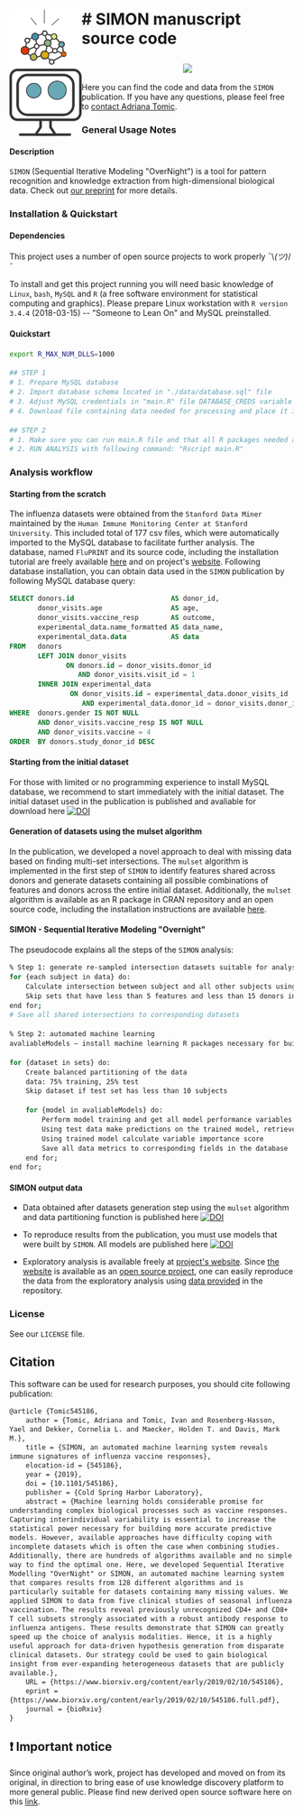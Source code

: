 <h1>

<img src="images/icon.png"
  width="128"
  style="float:left;"> \# SIMON manuscript source code
</h1>

<p align="center">
    <img src="http://unmaintained.tech/badge.svg">
</p>

Here you can find the code and data from the `SIMON` publication.
If you have any questions, please feel free to [contact Adriana Tomic](mailto:atomic@stanford.edu).

### General Usage Notes

#### Description
`SIMON` (Sequential Iterative Modeling "OverNight") is a tool for pattern recognition and knowledge extraction from high-dimensional biological data.
Check out [our preprint](https://www.biorxiv.org/content/10.1101/545186v1) for more details.


### Installation & Quickstart

#### Dependencies
This project uses a number of open source projects to work properly ¯\\_(ツ)_/¯

To install and get this project running you will need basic knowledge of `Linux`, `bash`, `MySQL` and `R` (a free software environment for statistical computing and graphics). Please prepare Linux workstation with `R version 3.4.4` (2018-03-15) -- "Someone to Lean On" and MySQL preinstalled.

#### Quickstart

```bash
export R_MAX_NUM_DLLS=1000

## STEP 1
# 1. Prepare MySQL database
# 2. Import database schema located in "./data/database.sql" file
# 3. Adjust MySQL credentials in "main.R" file DATABASE_CREDS variable
# 4. Download file containing data needed for processing and place it in ./data directory named as follows "data/data_transposed.csv"

## STEP 2
# 1. Make sure you can run main.R file and that all R packages needed are pre-installed (install machine learning R packages necessary for building models). Packages are defined in main.R file
# 2. RUN ANALYSIS with following command: "Rscript main.R"
```

### Analysis workflow

#### Starting from the scratch

The influenza datasets were obtained from the `Stanford Data Miner` maintained by the `Human Immune Monitoring Center at Stanford University`. 
This included total of 177 csv files, which were automatically imported to the MySQL database to facilitate further analysis. 
The database, named `FluPRINT` and its source code, including the installation tutorial are freely available [here](https://github.com/LogIN-/fluprint)
and on project's [website](https://fluprint.com/#/about).
Following database installation, you can obtain data used in the `SIMON` publication by following MySQL database query:

```sql
SELECT donors.id                        AS donor_id,
       donor_visits.age                 AS age,
       donor_visits.vaccine_resp        AS outcome,
       experimental_data.name_formatted AS data_name,
       experimental_data.data           AS data
FROM   donors
       LEFT JOIN donor_visits
              ON donors.id = donor_visits.donor_id
                 AND donor_visits.visit_id = 1
       INNER JOIN experimental_data
               ON donor_visits.id = experimental_data.donor_visits_id
                  AND experimental_data.donor_id = donor_visits.donor_id
WHERE  donors.gender IS NOT NULL
       AND donor_visits.vaccine_resp IS NOT NULL
       AND donor_visits.vaccine = 4
ORDER  BY donors.study_donor_id DESC
```

#### Starting from the initial dataset

For those with limited or no programming experience to install MySQL database, we recommend to start immediately with the initial dataset. 
The initial dataset used in the publication is published and avaliable for download here [![DOI](https://zenodo.org/badge/DOI/10.5281/zenodo.2578166.svg)](https://doi.org/10.5281/zenodo.2578166)

#### Generation of datasets using the mulset algorithm

In the publication, we developed a novel approach to deal with missing data based on finding multi-set intersections. 
The `mulset` algorithm is implemented in the first step of `SIMON` to identify features shared across donors and generate datasets containing all possible combinations of features and donors across the entire initial dataset. Additionally, the `mulset` algorithm is available as an R package in CRAN repository and an open source code, including the installation instructions are available [here](https://github.com/LogIN-/mulset). 

#### SIMON - Sequential Iterative Modeling "Overnight"

The pseudocode explains all the steps of the `SIMON` analysis:

```bash
% Step 1: generate re-sampled intersection datasets suitable for analysis 
for {each subject in data} do: 
	Calculate intersection between subject and all other subjects using mulset algorithm 
	Skip sets that have less than 5 features and less than 15 donors in common 
end for; 
# Save all shared intersections to corresponding datasets 
	
% Step 2: automated machine learning 
avaliableModels – install machine learning R packages necessary for building models (128 ML algorithms described in the manuscript, Supplementary Table S6) 

for {dataset in sets} do: 
	Create balanced partitioning of the data 
	data: 75% training, 25% test 
	Skip dataset if test set has less than 10 subjects 
	
	for {model in avaliableModels} do: 
		Perform model training and get all model performance variables 
		Using test data make predictions on the trained model, retrieve ROC from confusion matrix 
		Using trained model calculate variable importance score 
		Save all data metrics to corresponding fields in the database 
	end for; 
end for;
```
#### SIMON output data


* Data obtained after datasets generation step using the `mulset` algorithm and data partitioning function is published here [![DOI](https://zenodo.org/badge/DOI/10.5281/zenodo.2580414.svg)](https://doi.org/10.5281/zenodo.2580414)

* To reproduce results from the publication, you must use models that were built by `SIMON`. All models are published here [![DOI](https://zenodo.org/badge/DOI/10.5281/zenodo.2580416.svg)](https://doi.org/10.5281/zenodo.2580416)

* Exploratory analysis is available freely at [project's website](https://www.fluprint.com). Since [the website](https://www.fluprint.com) is available as an [open source project](https://github.com/LogIN-/fluprint.com), one can easily reproduce the data from the exploratory analysis using [data provided](https://raw.githubusercontent.com/LogIN-/fluprint.com/master/static/data.json) in the repository.

### License
See our `LICENSE` file.


## Citation
This software can be used for research purposes, you should cite following publication:

```
@article {Tomic545186,
    author = {Tomic, Adriana and Tomic, Ivan and Rosenberg-Hasson, Yael and Dekker, Cornelia L. and Maecker, Holden T. and Davis, Mark M.},
    title = {SIMON, an automated machine learning system reveals immune signatures of influenza vaccine responses},
    elocation-id = {545186},
    year = {2019},
    doi = {10.1101/545186},
    publisher = {Cold Spring Harbor Laboratory},
    abstract = {Machine learning holds considerable promise for understanding complex biological processes such as vaccine responses. Capturing interindividual variability is essential to increase the statistical power necessary for building more accurate predictive models. However, available approaches have difficulty coping with incomplete datasets which is often the case when combining studies. Additionally, there are hundreds of algorithms available and no simple way to find the optimal one. Here, we developed Sequential Iterative Modelling "OverNight" or SIMON, an automated machine learning system that compares results from 128 different algorithms and is particularly suitable for datasets containing many missing values. We applied SIMON to data from five clinical studies of seasonal influenza vaccination. The results reveal previously unrecognized CD4+ and CD8+ T cell subsets strongly associated with a robust antibody response to influenza antigens. These results demonstrate that SIMON can greatly speed up the choice of analysis modalities. Hence, it is a highly useful approach for data-driven hypothesis generation from disparate clinical datasets. Our strategy could be used to gain biological insight from ever-expanding heterogeneous datasets that are publicly available.},
    URL = {https://www.biorxiv.org/content/early/2019/02/10/545186},
    eprint = {https://www.biorxiv.org/content/early/2019/02/10/545186.full.pdf},
    journal = {bioRxiv}
}
```

## :exclamation: Important notice
Since original author’s work, project has developed and moved on from its original, in direction to bring ease of use knowledge discovery platform to more general public. 
Please find new derived open source software here on this [link](https://github.com/genular/simon-frontend).
